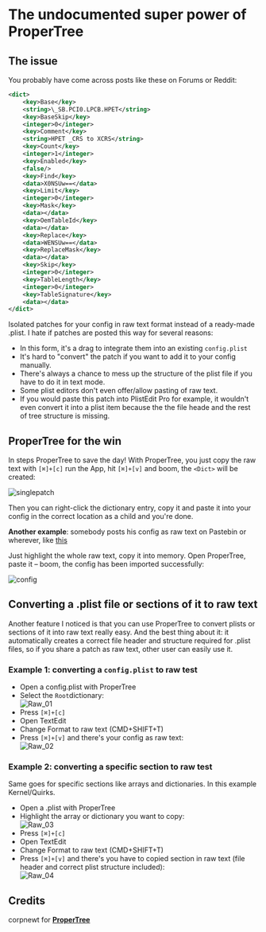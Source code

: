 # The undocumented super power of ProperTree

## The issue
You probably have come across posts like these on Forums or Reddit:

```xml
<dict>
	<key>Base</key>
	<string>\_SB.PCI0.LPCB.HPET</string>
	<key>BaseSkip</key>
	<integer>0</integer>
	<key>Comment</key>
	<string>HPET _CRS to XCRS</string>
	<key>Count</key>
	<integer>1</integer>
	<key>Enabled</key>
	<false/>
	<key>Find</key>
	<data>X0NSUw==</data>
	<key>Limit</key>
	<integer>0</integer>
	<key>Mask</key>
	<data></data>
	<key>OemTableId</key>
	<data></data>
	<key>Replace</key>
	<data>WENSUw==</data>
	<key>ReplaceMask</key>
	<data></data>
	<key>Skip</key>
	<integer>0</integer>
	<key>TableLength</key>
	<integer>0</integer>
	<key>TableSignature</key>
	<data></data>
</dict>
```
Isolated patches for your config in raw text format instead of a ready-made .plist. I hate if patches are posted this way for several reasons:

- In this form, it's a drag to integrate them into an existing `config.plist`
- It's hard to "convert" the patch if you want to add it to your config manually. 
- There's always a chance to mess up the structure of the plist file if you have to do it in text mode. 
- Some plist editors don't even offer/allow pasting of raw text.
- If you would paste this patch into PlistEdit Pro for example, it wouldn't even convert it into a plist item because the the file heade and the rest of tree structure is missing. 

## ProperTree for the win

In steps ProperTree to save the day! With ProperTree, you just copy the raw text with `[⌘]+[c]` run the App, hit `[⌘]+[v]` and boom, the `<Dict>` will be created:

![singlepatch](https://user-images.githubusercontent.com/76865553/181589762-0e30ea62-d792-4af5-8418-7c8f875d032b.png)

Then you can right-click the dictionary entry, copy it and paste it into your config in the correct location as a child and you're done.

**Another example**: somebody posts his config as raw text on Pastebin or wherever, like [this](https://www.toptal.com/developers/hastebin/raw/gizonijaru)

Just highlight the whole raw text, copy it into memory. Open ProperTree, paste it – boom, the config has been imported successfully:

![config](https://user-images.githubusercontent.com/76865553/181589787-a5643b48-a331-4d11-be5c-4357abc2a0e7.png)

## Converting a .plist file or sections of it to raw text
Another feature I noticed is that you can use ProperTree to convert plists or sections of it into raw text really easy. And the best thing about it: it automatically creates a correct file header and structure required for .plist files, so if you share a patch as raw text, other user can easily use it.

### Example 1: converting a `config.plist` to raw test
- Open a config.plist with ProperTree
- Select the `Root`dictionary:</br>![Raw_01](https://user-images.githubusercontent.com/76865553/183616793-1cfa06ab-dc13-4378-80c9-04b0638fd77a.png)
- Press `[⌘]+[c]`
- Open TextEdit
- Change Format to raw text (CMD+SHIFT+T)
- Press `[⌘]+[v]` and there's your config as raw text:</br>![Raw_02](https://user-images.githubusercontent.com/76865553/183616846-8da43d18-3590-447a-ae6c-79e498ef2b99.png)

### Example 2: converting a specific section to raw test
Same goes for specific sections like arrays and dictionaries. In this example Kernel/Quirks.

- Open a .plist with ProperTree
- Highlight the array or dictionary you want to copy:</br>![Raw_03](https://user-images.githubusercontent.com/76865553/183616931-b98baf5d-3647-4d8e-8df7-a5de034a0a6e.png)
- Press `[⌘]+[c]`
- Open TextEdit
- Change Format to raw text (CMD+SHIFT+T)
- Press `[⌘]+[v]` and there's you have to copied section in raw text (file header and correct plist structure included):</br>![Raw_04](https://user-images.githubusercontent.com/76865553/183616982-7d5f295f-d7b3-40f8-aa9f-177edabe7419.png)

## Credits
corpnewt for [**ProperTree**](https://github.com/corpnewt/ProperTree)
